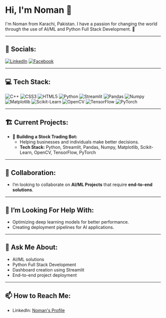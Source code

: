 # Hi, I'm Noman 👋

I'm Noman from Karachi, Pakistan. I have a passion for changing the world through the use of AI/ML and Python Full Stack Development. 🚀  

---

## 🔗 Socials:
[![LinkedIn](https://img.shields.io/badge/LinkedIn-0077B5?style=for-the-badge&logo=linkedin&logoColor=white)](https://www.linkedin.com/in/noman-ishfaq-5750b4238/)
[![Facebook](https://img.shields.io/badge/Facebook-1877F2?style=for-the-badge&logo=facebook&logoColor=white)](https://www.facebook.com/profile.php?id=100077276426037)  

---

## 💻 Tech Stack:
![C++](https://img.shields.io/badge/C++-00599C?style=for-the-badge&logo=cplusplus&logoColor=white)
![CSS3](https://img.shields.io/badge/CSS3-1572B6?style=for-the-badge&logo=css3&logoColor=white)
![HTML5](https://img.shields.io/badge/HTML5-E34F26?style=for-the-badge&logo=html5&logoColor=white)
![Python](https://img.shields.io/badge/Python-3776AB?style=for-the-badge&logo=python&logoColor=white)
![Streamlit](https://img.shields.io/badge/Streamlit-FF4B4B?style=for-the-badge&logo=streamlit&logoColor=white)
![Pandas](https://img.shields.io/badge/Pandas-150458?style=for-the-badge&logo=pandas&logoColor=white)
![Numpy](https://img.shields.io/badge/Numpy-013243?style=for-the-badge&logo=numpy&logoColor=white)
![Matplotlib](https://img.shields.io/badge/Matplotlib-4C4C4C?style=for-the-badge&logo=python&logoColor=white)
![Scikit-Learn](https://img.shields.io/badge/Scikit--Learn-F7931E?style=for-the-badge&logo=scikit-learn&logoColor=white)
![OpenCV](https://img.shields.io/badge/OpenCV-5C3EE8?style=for-the-badge&logo=opencv&logoColor=white)
![TensorFlow](https://img.shields.io/badge/TensorFlow-FF6F00?style=for-the-badge&logo=tensorflow&logoColor=white)
![PyTorch](https://img.shields.io/badge/PyTorch-EE4C2C?style=for-the-badge&logo=pytorch&logoColor=white)

---

## 🏗️ Current Projects:
- 🔭 **Building a Stock Trading Bot:**  
  - Helping businesses and individuals make better decisions.
  - **Tech Stack:** Python, Streamlit, Pandas, Numpy, Matplotlib, Scikit-Learn, OpenCV, TensorFlow, PyTorch  

---

## 👯 Collaboration:
- I’m looking to collaborate on **AI/ML Projects** that require **end-to-end solutions**.  

---

## 🤔 I’m Looking For Help With:
- Optimizing deep learning models for better performance.
- Creating deployment pipelines for AI applications.

---

## 💬 Ask Me About:
- AI/ML solutions
- Python Full Stack Development
- Dashboard creation using Streamlit  
- End-to-end project deployment

---

## 📫 How to Reach Me:
- LinkedIn: [Noman's Profile](https://www.linkedin.com/in/noman-ishfaq-5750b4238/)





